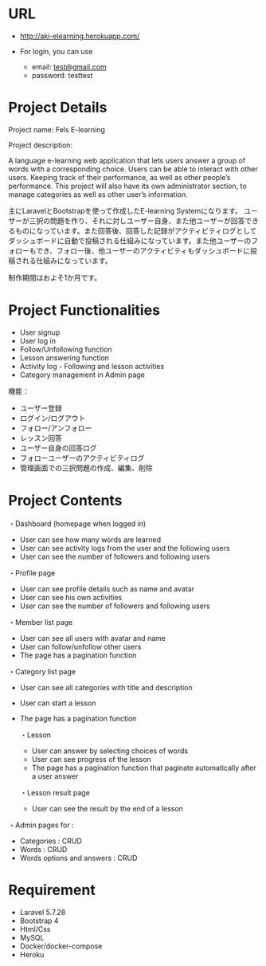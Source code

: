 # URL
* http://aki-elearning.herokuapp.com/

* For login, you can use
    * email: test@gmail.com
    * password: testtest

# Project Details
Project name: Fels E-learning 

Project description: 

A language e-learning web application that lets users answer a group of words with a corresponding choice. Users can be able to interact with other users. Keeping track of their performance, as well as other people’s performance. This project will also have its own administrator section, to manage categories as well as other user’s information.

主にLaravelとBootstrapを使って作成したE-learning Systemになります。
ユーザーが三択の問題を作り、それに対しユーザー自身、また他ユーザーが回答できるものになっています。また回答後、回答した記録がアクティビティログとしてダッシュボードに自動で投稿される仕組みになっています。また他ユーザーのフォローもでき、フォロー後、他ユーザーのアクティビティもダッシュボードに投稿される仕組みになっています。


制作期間はおよそ1か月です。


# Project Functionalities

* User signup
* User log in
* Follow/Unfollowing function
* Lesson answering function
* Activity log - Following and lesson activities
* Category management in Admin page

機能：

* ユーザー登録
* ログイン/ログアウト
* フォロー/アンフォロー
* レッスン回答
* ユーザー自身の回答ログ
* フォローユーザーのアクティビティログ
* 管理画面での三択問題の作成、編集、削除


# Project Contents 
・Dashboard (homepage when logged in)
* User can see how many words are learned
* User can see activity logs from the user and the following users
* User can see the number of followers and following users

・Profile page
* User can see profile details such as name and avatar
* User can see his own activities
* User can see the number of followers and following users

・Member list page
* User can see all users with avatar and name
* User can follow/unfollow other users
* The page has a pagination function

・Category list page
* User can see all categories with title and description
* User can start a lesson
* The page has a pagination function

    ・Lesson 
    * User can answer by selecting choices of words
    * User can see progress of the lesson
    * The page has a pagination function that paginate automatically after a user answer

    ・Lesson result page
    * User can see the result by the end of a lesson

・Admin pages for  :
* Categories : CRUD
* Words : CRUD
* Words options and answers  : CRUD

# Requirement
* Laravel 5.7.28
* Bootstrap 4
* Html/Css
* MySQL
* Docker/docker-compose
* Heroku

